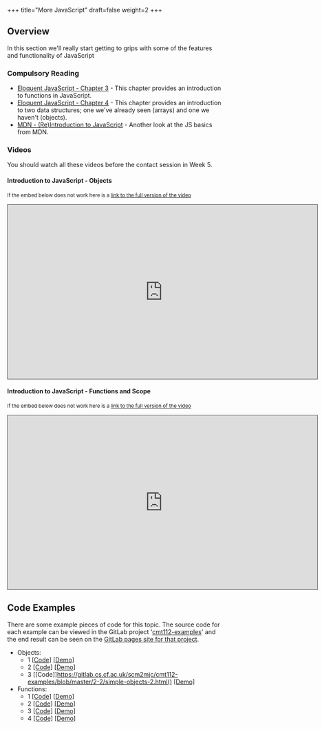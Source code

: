 +++
title="More JavaScript"
draft=false
weight=2
+++

## Overview

In this section we'll really start getting to grips with some of the features and functionality of JavaScript

### Compulsory Reading

-   [Eloquent JavaScript - Chapter 3](http://eloquentjavascript.net/03_functions.html) - This chapter provides an introduction to functions in JavaScript.
-   [Eloquent JavaScript - Chapter 4](http://eloquentjavascript.net/04_data.html) - This chapter provides an introduction to two data structures; one we've already seen (arrays) and one we haven't (objects).
-   [MDN - (Re)Introduction to JavaScript](https://developer.mozilla.org/en-US/docs/Web/JavaScript/A_re-introduction_to_JavaScript) - Another look at the JS basics from MDN.

### Videos

You should watch all these videos before the contact session in Week 5.

#### Introduction to JavaScript - Objects

<p><small>If the embed below does not work here is a <a href="https://cardiff.cloud.panopto.eu/Panopto/Pages/Viewer.aspx?id=c385e868-334b-4726-b273-aacc014f662a" target="blank">link to the full version of the video</a></small></p>
<iframe src="https://cardiff.cloud.panopto.eu/Panopto/Pages/Embed.aspx?id=c385e868-334b-4726-b273-aacc014f662a&v=1" width="720" height="405" style="padding: 0px; border: 1px solid #464646;" frameborder="0" allowfullscreen allow="autoplay"></iframe>

#### Introduction to JavaScript - Functions and Scope

<p><small>If the embed below does not work here is a <a href="https://cardiff.cloud.panopto.eu/Panopto/Pages/Viewer.aspx?id=28b7edb1-78d6-460b-b400-aacc014f6490" target="blank">link to the full version of the video</a></small></p>
<iframe src="https://cardiff.cloud.panopto.eu/Panopto/Pages/Embed.aspx?id=28b7edb1-78d6-460b-b400-aacc014f6490&v=1" width="720" height="405" style="padding: 0px; border: 1px solid #464646;" frameborder="0" allowfullscreen allow="autoplay"></iframe>

## Code Examples

There are some example pieces of code for this topic. The source code for each example can be viewed in the GitLab project '[cmt112-examples](https://gitlab.cs.cf.ac.uk/scm2mjc/cmt112-examples)' and the end result can be seen on the [GitLab pages site for that project](http://scm2mjc.pages.cs.cf.ac.uk/cmt112-examples/).

-   Objects:
    -   1 [[Code]](https://gitlab.cs.cf.ac.uk/scm2mjc/cmt112-examples/blob/master/2-2/objects.html) [[Demo]](http://scm2mjc.pages.cs.cf.ac.uk/cmt112-examples/2-2/simple-objects.html)
    -   2 [[Code]](https://gitlab.cs.cf.ac.uk/scm2mjc/cmt112-examples/blob/master/2-2/simple-objects.html) [[Demo]](http://scm2mjc.pages.cs.cf.ac.uk/cmt112-examples/2-2/simple-objects-2.html)
    -   3 [[Code]]https://gitlab.cs.cf.ac.uk/scm2mjc/cmt112-examples/blob/master/2-2/simple-objects-2.html() [[Demo]](http://scm2mjc.pages.cs.cf.ac.uk/cmt112-examples/2-2/objects.html)
-   Functions:
    -   1 [[Code]](https://gitlab.cs.cf.ac.uk/scm2mjc/cmt112-examples/blob/master/2-2/functions.1.html) [[Demo]](http://scm2mjc.pages.cs.cf.ac.uk/cmt112-examples/2-2/functions.1.html)
    -   2 [[Code]](https://gitlab.cs.cf.ac.uk/scm2mjc/cmt112-examples/blob/master/2-2/functions.2.html) [[Demo]](http://scm2mjc.pages.cs.cf.ac.uk/cmt112-examples/2-2/functions.2.html)
    -   3 [[Code]](https://gitlab.cs.cf.ac.uk/scm2mjc/cmt112-examples/blob/master/2-2/functions.3.html) [[Demo]](http://scm2mjc.pages.cs.cf.ac.uk/cmt112-examples/2-2/functions.3.html)
    -   4 [[Code]](https://gitlab.cs.cf.ac.uk/scm2mjc/cmt112-examples/blob/master/2-2/arrow-functions.html) [[Demo]](http://scm2mjc.pages.cs.cf.ac.uk/cmt112-examples/2-2/arrow-functions.html)
